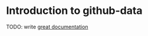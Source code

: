 # Introduction to github-data

TODO: write [great documentation](http://jacobian.org/writing/great-documentation/what-to-write/)

